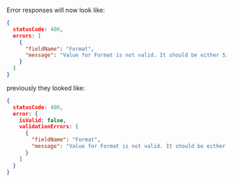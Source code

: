 Error responses will now look like:
```json
{
  statusCode: 400,
  errors: [
    {
      "fieldName": "Format",
      "message": "Value for Format is not valid. It should be either Simple or Detailed"
    }
  ]
}
```
previously they looked like:
```json
{
  statusCode: 400,
  error: {
    isValid: false,
    validationErrors: [
      {
        "fieldName": "Format",
        "message": "Value for Format is not valid. It should be either Simple or Detailed"
      }
    ]
  }
}
```

